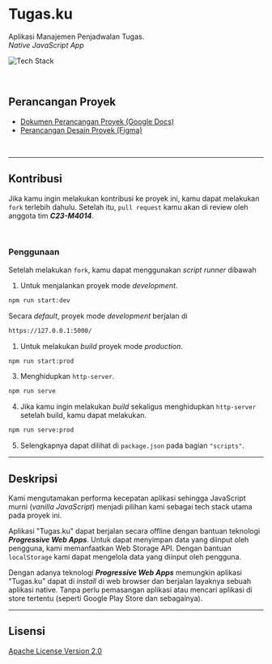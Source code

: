 # Tugas.ku

Aplikasi Manajemen Penjadwalan Tugas.\
_Native JavaScript App_

![Tech Stack](https://skillicons.dev/icons?i=figma,github,html,scss,bootstrap,javascript,nodejs&theme=light)

<br>

## Perancangan Proyek

- [Dokumen Perancangan Proyek (Google Docs)](https://docs.google.com/document/d/1902lDK4E7bvkTNTMewq2Llc8A9i_x88bD4btK-C3xr4/preview)
- [Perancangan Desain Proyek (Figma)](https://www.figma.com/file/WlTeVHOlRtizZancM6TDog/Untitled?type=design&node-id=39%3A183&t=05XcApShIuCKS9Tm-1)

<br>

---

## Kontribusi

Jika kamu ingin melakukan kontribusi ke proyek ini, kamu dapat melakukan `fork` terlebih dahulu. Setelah itu, `pull request` kamu akan di review oleh anggota tim _**C23-M4014**_.

<br>

### Penggunaan

Setelah melakukan `fork`, kamu dapat menggunakan _script runner_ dibawah

1. Untuk menjalankan proyek mode _development_.

```bash
npm run start:dev
```
Secara _default_, proyek mode _development_ berjalan di

```bash
https://127.0.0.1:5000/
```

1. Untuk melakukan _build_ proyek mode _production_.

```bash
npm run start:prod
```
3. Menghidupkan `http-server`.

```bash
npm run serve
```

4. Jika kamu ingin melakukan _build_ sekaligus menghidupkan `http-server` setelah build, kamu dapat melakukan.

```bash
npm run serve:prod
```

5. Selengkapnya dapat dilihat di `package.json` pada bagian `"scripts"`.

---

## Deskripsi

Kami mengutamakan performa kecepatan aplikasi sehingga JavaScript murni (_vanilla JavaScript_) menjadi pilihan kami sebagai tech stack utama pada proyek ini.

Aplikasi "Tugas.ku" dapat berjalan secara offline dengan bantuan teknologi _**Progressive Web Apps**_. Untuk dapat menyimpan data yang diinput oleh pengguna, kami memanfaatkan Web Storage API. Dengan bantuan `localStorage` kami dapat mengelola data yang diinput oleh pengguna.

Dengan adanya teknologi _**Progressive Web Apps**_ memungkin aplikasi "Tugas.ku" dapat di _install_ di web browser dan berjalan layaknya sebuah aplikasi native. Tanpa perlu pemasangan aplikasi atau mencari aplikasi di store tertentu (seperti Google Play Store dan sebagainya).

---

## Lisensi

[Apache License Version 2.0](LICENSE)
